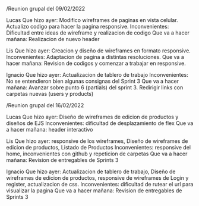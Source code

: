 /Reunion grupal del 09/02/2022

Lucas
Que hizo ayer: Modifico wireframes  de paginas en vista celular. Actualizo codigo para hacer la pagina responsive.
Inconvenientes: Dificultad entre ideas de wireframe y realizacion de codigo
Que va a hacer mañana: Realizacion de nuevo header

Lis
Que hizo ayer: Creacion y diseño de wireframes en formato responsive.
Inconvenientes: Adaptacion de pagina a distintas resoluciones.
Que va a hacer mañana: Revision de codigos y comenzar a trabajar en responsive.

Ignacio
Que hizo ayer: Actualizacion de tablero de trabajo
Inconvenientes: No se entendieron bien algunas consignas del Sprint 3
Que va a hacer mañana: Avanzar sobre punto 6 (partials) del sprint 3. Redirigir links con carpetas nuevas (users y products)

/Reunion grupal del 16/02/2022

Lucas
Que hizo ayer: Diseño de wireframes de edicion de productos y diseños de EJS
Inconvenientes: dificultad de desplazamiento de flex
Que va a hacer mañana: header interactivo

Lis
Que hizo ayer: responsive de los wireframes, Diseño de wireframes de edicion de productos, Listado de Productos
Inconvenientes: responsive del home, inconvenientes con github y repeticion de carpetas
Que va a hacer mañana: Revision de entregables de Sprints 3

Ignacio
Que hizo ayer: Actualizacion de tablero de trabajo, Diseño de wireframes de edicion de productos, responsive de wireframes de Login y register, actualizacion de css.
Inconvenientes: dificultad de rutear el url para visualizar la pagina
Que va a hacer mañana: Revision de entregables de Sprints 3